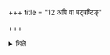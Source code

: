 +++
title = "12 अपि वा षट्षष्टिङ्"

+++

<details><summary>थिते</summary>

अपि वा षट्षष्टिं गा वन्वीरन् १२
</details>

